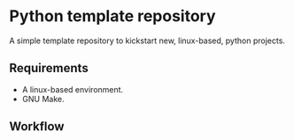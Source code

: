Python template repository
===

A simple template repository to kickstart new, linux-based, python projects.

Requirements
---

* A linux-based environment.
* GNU Make.

Workflow
---
